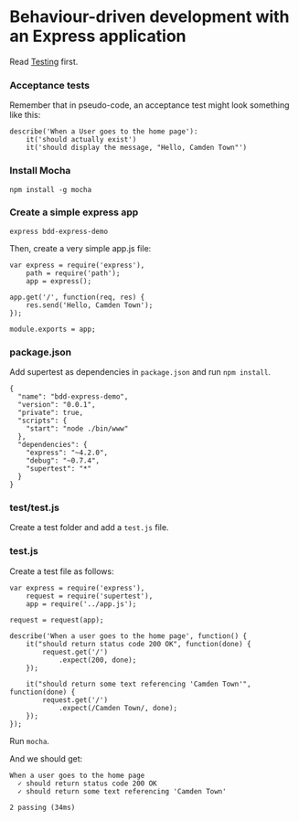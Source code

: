# Behaviour-driven development with an Express application

Read [Testing](topics/testing) first.

### Acceptance tests

Remember that in pseudo-code, an acceptance test might look something like this:

    describe('When a User goes to the home page'):
        it('should actually exist')
        it('should display the message, "Hello, Camden Town"')

### Install Mocha

    npm install -g mocha

### Create a simple express app

    express bdd-express-demo

Then, create a very simple app.js file:

    var express = require('express'),
        path = require('path');
        app = express();

    app.get('/', function(req, res) {
        res.send('Hello, Camden Town');
    });

    module.exports = app;

### package.json

Add supertest as dependencies in `package.json` and run `npm install`.

    {
      "name": "bdd-express-demo",
      "version": "0.0.1",
      "private": true,
      "scripts": {
        "start": "node ./bin/www"
      },
      "dependencies": {
        "express": "~4.2.0",
        "debug": "~0.7.4",
        "supertest": "*"
      }
    }

### test/test.js

Create a test folder and add a `test.js` file.

### test.js

Create a test file as follows:

    var express = require('express'),
        request = require('supertest'),
        app = require('../app.js');

    request = request(app);

    describe('When a user goes to the home page', function() {
        it("should return status code 200 OK", function(done) {
            request.get('/')
                .expect(200, done);
        });

        it("should return some text referencing 'Camden Town'", function(done) {
            request.get('/')
                .expect(/Camden Town/, done);
        });
    });

Run `mocha`.

And we should get:

    When a user goes to the home page
      ✓ should return status code 200 OK
      ✓ should return some text referencing 'Camden Town'

    2 passing (34ms)

